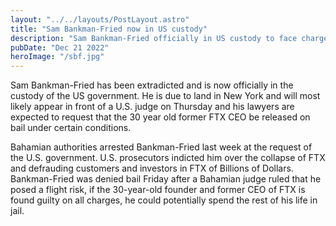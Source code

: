 ```yaml
---
layout: "../../layouts/PostLayout.astro"
title: "Sam Bankman-Fried now in US custody"
description: "Sam Bankman-Fried officially in US custody to face charges over collapsed crypto exchange FTX."
pubDate: "Dec 21 2022"
heroImage: "/sbf.jpg"
---
```


Sam Bankman-Fried has been extradicted and is now officially in the custody of the US government. He is due to land in New York and will most likely appear in front of a U.S. judge on Thursday and his lawyers are expected to request that the 30 year old former FTX CEO be released on bail under certain conditions.

Bahamian authorities arrested Bankman-Fried last week at the request of the U.S. government. U.S. prosecutors indicted him over the collapse of FTX and defrauding customers and investors in FTX of Billions of Dollars. Bankman-Fried was denied bail Friday after a Bahamian judge ruled that he posed a flight risk, if the 30-year-old founder and former CEO of FTX is found guilty on all charges, he could potentially spend the rest of his life in jail.

